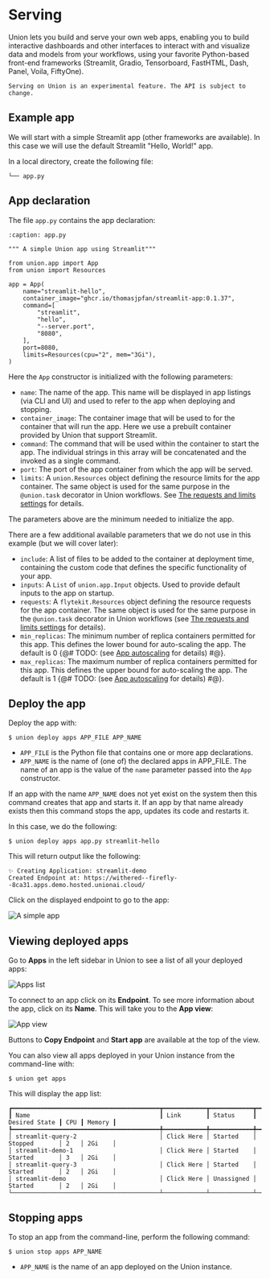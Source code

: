# Serving

Union lets you build and serve your own web apps, enabling you to build interactive dashboards and other interfaces to interact with and visualize data and models from your workflows,
using your favorite Python-based front-end frameworks (Streamlit, Gradio, Tensorboard, FastHTML, Dash, Panel, Voila, FiftyOne).

```{warning}
Serving on Union is an experimental feature. The API is subject to change.
```

## Example app

We will start with a simple Streamlit app (other frameworks are available).
In this case we will use the default Streamlit "Hello, World!" app.

In a local directory, create the following file:

```{code-block} shell
└── app.py
```

## App declaration

The file `app.py` contains the app declaration:

```{code-block} python
:caption: app.py

""" A simple Union app using Streamlit"""

from union.app import App
from union import Resources

app = App(
    name="streamlit-hello",
    container_image="ghcr.io/thomasjpfan/streamlit-app:0.1.37",
    command=[
        "streamlit",
        "hello",
        "--server.port",
        "8080",
    ],
    port=8080,
    limits=Resources(cpu="2", mem="3Gi"),
)
```

Here the `App` constructor is initialized with the following parameters:

* `name`: The name of the app. This name will be displayed in app listings (via CLI and UI) and used to refer to the app when deploying and stopping.
* `container_image`: The container image that will be used to for the container that will run the app. Here we use a prebuilt container provided by Union that support Streamlit.
* `command`: The command that will be used within the container to start the app. The individual strings in this array will be concatenated and the invoked as a single command.
* `port`: The port of the app container from which the app will be served.
* `limits`: A `union.Resources` object defining the resource limits for the app container.
  The same object is used for the same purpose in the `@union.task` decorator in Union workflows.
  See [The requests and limits settings](../tasks/task-hardware-environment/customizing-task-resources.md#the-requests-and-limits-settings) for details.

The parameters above are the minimum needed to initialize the app.

There are a few additional available parameters that we do not use in this example (but we will cover later):

* `include`: A list of files to be added to the container at deployment time, containing the custom code that defines the specific functionality of your app.
* `inputs`: A `List` of `union.app.Input` objects. Used to provide default inputs to the app on startup.
* `requests`: A `flytekit.Resources` object defining the resource requests for the app container. The same object is used for the same purpose in the `@union.task` decorator in Union workflows (see [The requests and limits settings](../tasks/task-hardware-environment/customizing-task-resources.md#the-requests-and-limits-settings) for details).
* `min_replicas`: The minimum number of replica containers permitted for this app.
  This defines the lower bound for auto-scaling the app. The default is 0 {@# TODO: (see [App autoscaling]() for details) #@}.
* `max_replicas`: The maximum number of replica containers permitted for this app.
  This defines the upper bound for auto-scaling the app. The default is 1 {@# TODO: (see [App autoscaling]() for details) #@}.

## Deploy the app

Deploy the app with:

```{code-block} shell
$ union deploy apps APP_FILE APP_NAME
```

* `APP_FILE` is the Python file that contains one or more app declarations.
* `APP_NAME` is the name of (one of) the declared apps in APP_FILE. The name of an app is the value of the `name` parameter passed into the `App` constructor.

If an app with the name `APP_NAME` does not yet exist on the system then this command creates that app and starts it.
If an app by that name already exists then this command stops the app, updates its code and restarts it.

In this case, we do the following:

```{code-block} shell
$ union deploy apps app.py streamlit-hello
```

This will return output like the following:

```{code-block} shell
✨ Creating Application: streamlit-demo
Created Endpoint at: https://withered--firefly--8ca31.apps.demo.hosted.unionai.cloud/
```

Click on the displayed endpoint to go to the app:

![A simple app](/_static/images/user-guide/core-concepts/serving/streamlit-hello.png)

## Viewing deployed apps

Go to **Apps** in the left sidebar in Union to see a list of all your deployed apps:

![Apps list](/_static/images/user-guide/core-concepts/serving/apps-list.png)

To connect to an app click on its **Endpoint**.
To see more information about the app, click on its **Name**.
This will take you to the **App view**:

![App view](/_static/images/user-guide/core-concepts/serving/app-view.png)

Buttons to **Copy Endpoint** and **Start app** are available at the top of the view.

You can also view all apps deployed in your Union instance from the command-line with:

```{code-block} shell
$ union get apps
```

This will display the app list:

```{code-block} shell
┏━━━━━━━━━━━━━━━━━━━━━━━━━━━━━━━━━━━━━━━━━┳━━━━━━━━━━━━┳━━━━━━━━━━━━┳━━━━━━━━━━━━━━━┳━━━━━┳━━━━━━━━┓
┃ Name                                    ┃ Link       ┃ Status     ┃ Desired State ┃ CPU ┃ Memory ┃
┡━━━━━━━━━━━━━━━━━━━━━━━━━━━━━━━━━━━━━━━━━╇━━━━━━━━━━━━╇━━━━━━━━━━━━╇━━━━━━━━━━━━━━━╇━━━━━╇━━━━━━━━┩
│ streamlit-query-2                       │ Click Here │ Started    │ Stopped       │ 2   │ 2Gi    │
│ streamlit-demo-1                        │ Click Here │ Started    │ Started       │ 3   │ 2Gi    │
│ streamlit-query-3                       │ Click Here │ Started    │ Started       │ 2   │ 2Gi    │
│ streamlit-demo                          │ Click Here │ Unassigned │ Started       │ 2   │ 2Gi    │
└─────────────────────────────────────────┴────────────┴────────────┴───────────────┴─────┴────────┘
```

## Stopping apps

To stop an app from the command-line, perform the following command:

```{code-block} shell
$ union stop apps APP_NAME
```

* `APP_NAME` is the name of an app deployed on the Union instance.
